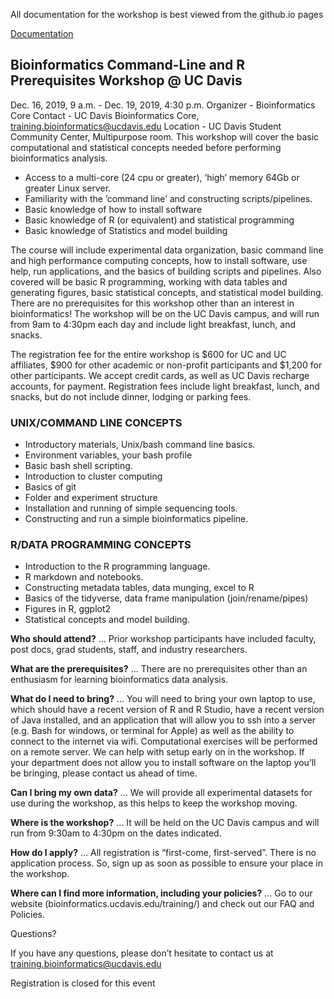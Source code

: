 All documentation for the workshop is best viewed from the github.io pages

[Documentation](https://ucdavis-bioinformatics-training.github.io/2019-Winter-Bioinformatics_Command_Line_and_R_Prerequisites_Workshop/)


## Bioinformatics Command-Line and R Prerequisites Workshop @ UC Davis  

Dec. 16, 2019, 9 a.m. - Dec. 19, 2019, 4:30 p.m.
Organizer - Bioinformatics Core
Contact - UC Davis Bioinformatics Core, training.bioinformatics@ucdavis.edu
Location - UC Davis Student Community Center, Multipurpose room.
This workshop will cover the basic computational and statistical concepts needed before performing bioinformatics analysis.

* Access to a multi-core (24 cpu or greater), ‘high’ memory 64Gb or greater Linux server.
* Familiarity with the ’command line’ and constructing scripts/pipelines.
* Basic knowledge of how to install software
* Basic knowledge of R (or equivalent) and statistical programming
* Basic knowledge of Statistics and model building

The course will include experimental data organization, basic command line and high performance computing concepts, how to install software, use help, run applications, and the basics of building scripts and pipelines. Also covered will be basic R programming, working with data tables and generating figures, basic statistical concepts, and statistical model building. There are no prerequisites for this workshop other than an interest in bioinformatics! The workshop will be on the UC Davis campus, and will run from 9am to 4:30pm each day and include light breakfast, lunch, and snacks.

The registration fee for the entire workshop is $600 for UC and UC affiliates, $900 for other academic or non-profit participants and $1,200 for other participants. We accept credit cards, as well as UC Davis recharge accounts, for payment. Registration fees include light breakfast, lunch, and snacks, but do not include dinner, lodging or parking fees.


### UNIX/COMMAND LINE CONCEPTS

* Introductory materials, Unix/bash command line basics.
* Environment variables, your bash profile
* Basic bash shell scripting.
* Introduction to cluster computing
* Basics of git
* Folder and experiment structure
* Installation and running of simple sequencing tools.
* Constructing and run a simple bioinformatics pipeline.


###  R/DATA PROGRAMMING CONCEPTS
* Introduction to the R programming language.
* R markdown and notebooks.
* Constructing metadata tables, data munging, excel to R
* Basics of the tidyverse, data frame manipulation (join/rename/pipes)
* Figures in R, ggplot2
* Statistical concepts and model building.

__Who should attend?__ … Prior workshop participants have included faculty, post docs, grad students, staff, and industry researchers.

__What are the prerequisites?__ … There are no prerequisites other than an enthusiasm for learning bioinformatics data analysis.

__What do I need to bring?__ … You will need to bring your own laptop to use, which should have a recent version of R and R Studio, have a recent version of Java installed, and an application that will allow you to ssh into a server (e.g. Bash for windows, or terminal for Apple) as well as the ability to connect to the internet via wifi. Computational exercises will be performed on a remote server. We can help with setup early on in the workshop. If your department does not allow you to install software on the laptop you’ll be bringing, please contact us ahead of time.

__Can I bring my own data?__ … We will provide all experimental datasets for use during the workshop, as this helps to keep the workshop moving.

__Where is the workshop?__ … It will be held on the UC Davis campus and will run from 9:30am to 4:30pm on the dates indicated.

__How do I apply?__ … All registration is “first-come, first-served”. There is no application process.  So, sign up as soon as possible to ensure your place in the workshop.

__Where can I find more information, including your policies?__  ... Go to our website (bioinformatics.ucdavis.edu/training/) and check out our FAQ and Policies.

Questions?

If you have any questions, please don’t hesitate to contact us at training.bioinformatics@ucdavis.edu

Registration is closed for this event
